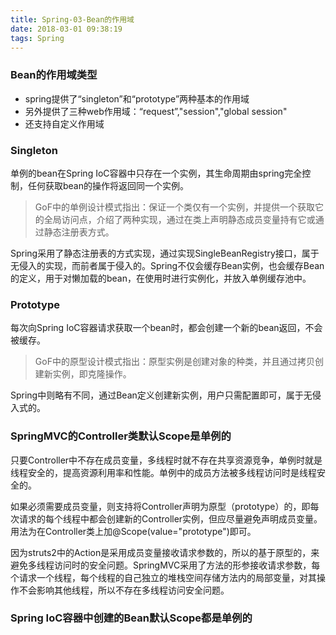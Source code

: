 ```yaml
---
title: Spring-03-Bean的作用域
date: 2018-03-01 09:38:19
tags: Spring
---
```


### Bean的作用域类型
* spring提供了“singleton”和“prototype”两种基本的作用域
* 另外提供了三种web作用域：“request”,"session","global session"
* 还支持自定义作用域

### Singleton
单例的bean在Spring IoC容器中只存在一个实例，其生命周期由spring完全控制，任何获取bean的操作将返回同一个实例。
> GoF中的单例设计模式指出：保证一个类仅有一个实例，并提供一个获取它的全局访问点，介绍了两种实现，通过在类上声明静态成员变量持有它或通过静态注册表方式。

Spring采用了静态注册表的方式实现，通过实现SingleBeanRegistry接口，属于无侵入的实现，而前者属于侵入的。Spring不仅会缓存Bean实例，也会缓存Bean的定义，用于对懒加载的bean，在使用时进行实例化，并放入单例缓存池中。

### Prototype
每次向Spring IoC容器请求获取一个bean时，都会创建一个新的bean返回，不会被缓存。
> GoF中的原型设计模式指出：原型实例是创建对象的种类，并且通过拷贝创建新实例，即克隆操作。

Spring中则略有不同，通过Bean定义创建新实例，用户只需配置即可，属于无侵入式的。

### SpringMVC的Controller类默认Scope是单例的
只要Controller中不存在成员变量，多线程时就不存在共享资源竞争，单例时就是线程安全的，提高资源利用率和性能。单例中的成员方法被多线程访问时是线程安全的。

如果必须需要成员变量，则支持将Controller声明为原型（prototype）的，即每次请求的每个线程中都会创建新的Controller实例，但应尽量避免声明成员变量。用法为在Controller类上加@Scope(value="prototype")即可。

因为struts2中的Action是采用成员变量接收请求参数的，所以的基于原型的，来避免多线程访问时的安全问题。SpringMVC采用了方法的形参接收请求参数，每个请求一个线程，每个线程的自己独立的堆栈空间存储方法内的局部变量，对其操作不会影响其他线程，所以不存在多线程访问安全问题。

### Spring IoC容器中创建的Bean默认Scope都是单例的
